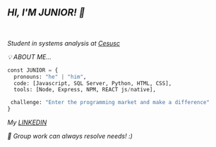
                                                                                                                                          
 ## *HI, I'M JUNIOR! 👋* ㅤㅤㅤㅤㅤㅤㅤㅤㅤㅤㅤㅤㅤㅤㅤㅤㅤㅤㅤㅤㅤㅤㅤ


*Student in systems analysis at [Cesusc](https://cesusc.edu.br)*

*💡 ABOUT ME...*
```py
const JUNIOR = {
  pronouns: "he" | "him",
  code: [Javascript, SQL Server, Python, HTML, CSS],
  tools: [Node, Express, NPM, REACT js/native],

 challenge: "Enter the programming market and make a difference"
}
```
*My [LINKEDIN](https://www.linkedin.com/in/luiz-carlos-francisco-junior-a81062274/)*

*🤝 Group work can always resolve needs! :)*
##
